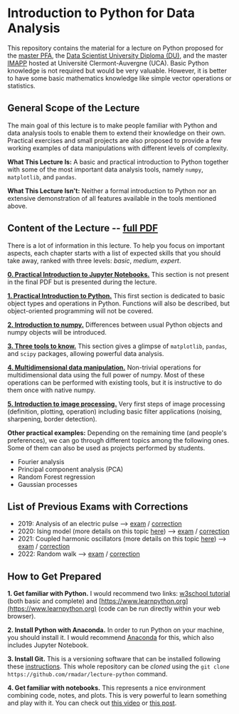 # Introduction to Python for Data Analysis

This repository contains the material for a lecture on Python proposed for the [master PFA](https://www.uca.fr/formation/nos-formations/par-ufr-ecoles-et-iut/institut-des-sciences/ecole-universitaire-de-physique-et-dingenierie/master/master-physique-fondamentale-et-applications-5), the [Data Scientist University Diploma (DU)](https://www.uca.fr/formation/nos-formations/catalogue-des-formations/du-data-scientist), and the master [IMAPP](https://imapp.eu/) hosted at Université Clermont-Auvergne (UCA). Basic Python knowledge is not required but would be very valuable. However, it is better to have some basic mathematics knowledge like simple vector operations or statistics.


## General Scope of the Lecture

The main goal of this lecture is to make people familiar with Python and data analysis tools to enable them to extend their knowledge on their own. Practical exercises and small projects are also proposed to provide a few working examples of data manipulations with different levels of complexity.

**What This Lecture Is:** A basic and practical introduction to Python together with some of the most important data analysis tools, namely `numpy`, `matplotlib`, and `pandas`.

**What This Lecture Isn't:** Neither a formal introduction to Python nor an extensive demonstration of all features available in the tools mentioned above.


## Content of the Lecture -- [full PDF](https://github.com/rmadar/lecture-python/raw/master/documentation/PythonIntroductionDU.pdf)

There is a lot of information in this lecture. To help you focus on important aspects, each chapter starts with a list of expected skills that you should take away, ranked with three levels: *basic*, *medium*, *expert*.

**[0. Practical Introduction to Jupyter Notebooks.](lectures/0-IntroductionNotebook.ipynb)** This section is not present in the final PDF but is presented during the lecture.

**[1. Practical Introduction to Python.](lectures/1-PythonIntroduction.ipynb)** This first section is dedicated to basic object types and operations in Python. Functions will also be described, but object-oriented programming will not be covered.

**[2. Introduction to numpy.](lectures/2-NumpyIntroduction.ipynb)** Differences between usual Python objects and numpy objects will be introduced.

**[3. Three tools to know.](lectures/3-ToolsToKnow.ipynb)** This section gives a glimpse of `matplotlib`, `pandas`, and `scipy` packages, allowing powerful data analysis.

**[4. Multidimensional data manipulation.](lectures/4-HighDimensionalData.ipynb)** Non-trivial operations for multidimensional data using the full power of numpy. Most of these operations can be performed with existing tools, but it is instructive to do them once with native numpy.

**[5. Introduction to image processing.](lectures/5-ImageProcessing.ipynb)** Very first steps of image processing (definition, plotting, operation) including basic filter applications (noising, sharpening, border detection).

**Other practical examples:** Depending on the remaining time (and people's preferences), we can go through different topics among the following ones. Some of them can also be used as projects performed by students.
   + Fourier analysis
   + Principal component analysis (PCA)
   + Random Forest regression
   + Gaussian processes

## List of Previous Exams with Corrections

 + 2019: Analysis of an electric pulse ⟶ [exam](exam/2019/Examen.ipynb) / [correction](exam/2019/Examen-corrections.ipynb)
 + 2020: Ising model (more details on this topic [here](https://github.com/rmadar/isingmodel2d)) ⟶ [exam](exam/2020/Exam.ipynb) / [correction](exam/2020/ExamCorrection.ipynb)
 + 2021: Coupled harmonic oscillators (more details on this topic [here](https://github.com/rmadar/vibrating-string)) ⟶ [exam](exam/2021/exam.ipynb) / [correction](exam/2021/examCorrection.ipynb)
 + 2022: Random walk ⟶ [exam](exam/2022/exam.ipynb) / [correction](exam/2022/examCorrection.ipynb)

## How to Get Prepared

**1. Get familiar with Python.** I would recommend two links: [w3school tutorial](https://www.w3schools.com/python/) (both basic and complete) and [https://www.learnpython.org](https://www.learnpython.org) (code can be run directly within your web browser).

**2. Install Python with Anaconda.** In order to run Python on your machine, you should install it. I would recommend [Anaconda](https://www.anaconda.com/) for this, which also includes Jupyter Notebook.

**3. Install Git.** This is a versioning software that can be installed following these [instructions](https://git-scm.com/book/en/v2/Getting-Started-Installing-Git). This whole repository can be *cloned* using the `git clone https://github.com/rmadar/lecture-python` command.

**4. Get familiar with notebooks.** This represents a nice environment combining code, notes, and plots. This is very powerful to learn something and play with it. You can check out [this video](https://www.youtube.com/watch?v=CwFq3YDU6_Y) or [this post](https://realpython.com/jupyter-notebook-introduction/).
